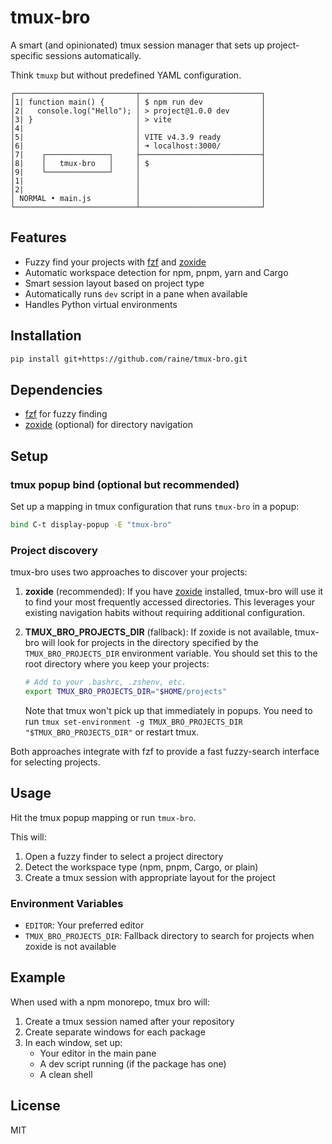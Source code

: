 # tmux-bro

A smart (and opinionated) tmux session manager that sets up project-specific sessions automatically.

Think `tmuxp` but without predefined YAML configuration.

```
┌───────────────────────────┬───────────────────────────┐
│1| function main() {       │ $ npm run dev             │
│2|   console.log("Hello"); │ > project@1.0.0 dev       │
│3| }                       │ > vite                    │
│4|                         │                           │
│5|                         │ VITE v4.3.9 ready         │
│6|                         │ ➜ localhost:3000/         │
│7|    ┌──────────────┐     ├───────────────────────────┤
│8|    │   tmux-bro   │     │ $                         │
│9|    └──────────────┘     │                           │
│1|                         │                           │
│2|                         │                           │
│ NORMAL • main.js          │                           │
└───────────────────────────┴───────────────────────────┘
```

## Features

- Fuzzy find your projects with [fzf](https://github.com/junegunn/fzf) and [zoxide](https://github.com/ajeetdsouza/zoxide)
- Automatic workspace detection for npm, pnpm, yarn and Cargo
- Smart session layout based on project type
- Automatically runs `dev` script in a pane when available
- Handles Python virtual environments

## Installation

```sh
pip install git+https://github.com/raine/tmux-bro.git
```

## Dependencies

- [fzf](https://github.com/junegunn/fzf) for fuzzy finding
- [zoxide](https://github.com/ajeetdsouza/zoxide) (optional) for directory navigation

## Setup

### tmux popup bind (optional but recommended)

Set up a mapping in tmux configuration that runs `tmux-bro` in a popup:

```sh
bind C-t display-popup -E "tmux-bro"
```

### Project discovery

tmux-bro uses two approaches to discover your projects:

1. **zoxide** (recommended): If you have
   [zoxide](https://github.com/ajeetdsouza/zoxide) installed, tmux-bro will use
   it to find your most frequently accessed directories. This leverages your
   existing navigation habits without requiring additional configuration.

2. **TMUX_BRO_PROJECTS_DIR** (fallback): If zoxide is not available, tmux-bro
   will look for projects in the directory specified by the
   `TMUX_BRO_PROJECTS_DIR` environment variable. You should set this to the
   root directory where you keep your projects:

   ```sh
   # Add to your .bashrc, .zshenv, etc.
   export TMUX_BRO_PROJECTS_DIR="$HOME/projects"
   ```

   Note that tmux won't pick up that immediately in popups. You need to run
   `tmux set-environment -g TMUX_BRO_PROJECTS_DIR "$TMUX_BRO_PROJECTS_DIR"` or
   restart tmux.

Both approaches integrate with fzf to provide a fast fuzzy-search interface for selecting projects.

## Usage

Hit the tmux popup mapping or run `tmux-bro`.

This will:

1. Open a fuzzy finder to select a project directory
2. Detect the workspace type (npm, pnpm, Cargo, or plain)
3. Create a tmux session with appropriate layout for the project

### Environment Variables

- `EDITOR`: Your preferred editor
- `TMUX_BRO_PROJECTS_DIR`: Fallback directory to search for projects when zoxide is not available

## Example

When used with a npm monorepo, tmux bro will:

1. Create a tmux session named after your repository
2. Create separate windows for each package
3. In each window, set up:
   - Your editor in the main pane
   - A dev script running (if the package has one)
   - A clean shell

## License

MIT
